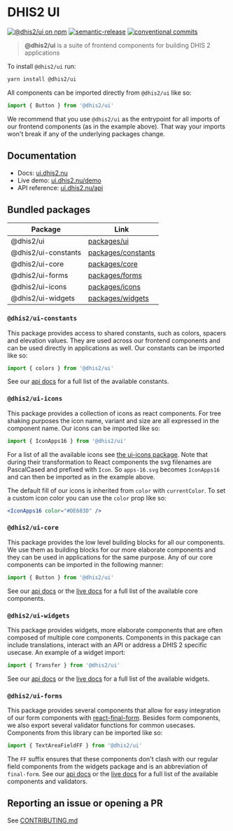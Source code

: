 # DHIS2 UI

[![@dhis2/ui on npm](https://badge.fury.io/js/%40dhis2%2Fui.svg)](https://www.npmjs.com/package/@dhis2/ui)
[![semantic-release](https://img.shields.io/badge/%20%20%F0%9F%93%A6%F0%9F%9A%80-semantic--release-e10079.svg)](https://github.com/semantic-release/semantic-release)
[![conventional commits](https://img.shields.io/badge/Conventional%20Commits-1.0.0-yellow.svg)](https://conventionalcommits.org)

> **@dhis2/ui** is a suite of frontend components for building DHIS 2 applications

To install `@dhis2/ui` run:

```bash
yarn install @dhis2/ui
```

All components can be imported directly from `@dhis2/ui` like so:

```js
import { Button } from '@dhis2/ui'
```

We recommend that you use `@dhis2/ui` as the entrypoint for all imports of our frontend components (as in the example above). That way your imports won't break if any of the underlying packages change.

## Documentation

-   Docs: [ui.dhis2.nu](https://ui.dhis2.nu)
-   Live demo: [ui.dhis2.nu/demo](https://ui.dhis2.nu/demo)
-   API reference: [ui.dhis2.nu/api](https://ui.dhis2.nu/#/api)

## Bundled packages

| Package             | Link                                     |
| ------------------- | ---------------------------------------- |
| @dhis2/ui           | [packages/ui](packages/ui)               |
| @dhis2/ui-constants | [packages/constants](packages/constants) |
| @dhis2/ui-core      | [packages/core](packages/core)           |
| @dhis2/ui-forms     | [packages/forms](packages/forms)         |
| @dhis2/ui-icons     | [packages/icons](packages/icons)         |
| @dhis2/ui-widgets   | [packages/widgets](packages/widgets)     |

### `@dhis2/ui-constants`

This package provides access to shared constants, such as colors, spacers and elevation values. They are used across our frontend components and can be used directly in applications as well. Our constants can be imported like so:

```js
import { colors } from '@dhis2/ui'
```

See our [api docs](https://ui.dhis2.nu/#/api) for a full list of the available constants.

### `@dhis2/ui-icons`

This package provides a collection of icons as react components. For tree shaking purposes the icon name, variant and size are all expressed in the component name. Our icons can be imported like so:

```js
import { IconApps16 } from '@dhis2/ui'
```

For a list of all the available icons see [the ui-icons package](https://github.com/dhis2/ui/tree/master/packages/icons/src). Note that during their transformation to React components the svg filenames are PascalCased and prefixed with `Icon`. So `apps-16.svg` becomes `IconApps16` and can then be imported as in the example above.

The default fill of our icons is inherited from `color` with `currentColor`. To set a custom icon color you can use the `color` prop like so:

```jsx
<IconApps16 color="#DE683D" />
```

### `@dhis2/ui-core`

This package provides the low level building blocks for all our components. We use them as building blocks for our more elaborate components and they can be used in applications for the same purpose. Any of our core components can be imported in the following manner:

```js
import { Button } from '@dhis2/ui'
```

See our [api docs](https://ui.dhis2.nu/#/api) or the [live docs](https://ui.dhis2.nu/demo) for a full list of the available core components.

### `@dhis2/ui-widgets`

This package provides widgets, more elaborate components that are often composed of multiple core components. Components in this package can include translations, interact with an API or address a DHIS 2 specific usecase. An example of a widget import:

```js
import { Transfer } from '@dhis2/ui'
```

See our [api docs](https://ui.dhis2.nu/#/api) or the [live docs](https://ui.dhis2.nu/demo) for a full list of the available widgets.

### `@dhis2/ui-forms`

This package provides several components that allow for easy integration of our form components with [react-final-form](https://github.com/final-form/react-final-form). Besides form components, we also export several validator functions for common usecases. Components from this library can be imported like so:

```js
import { TextAreaFieldFF } from '@dhis2/ui'
```

The `FF` suffix ensures that these components don't clash with our regular field components from the widgets package and is an abbreviation of `final-form`. See our [api docs](https://ui.dhis2.nu/#/api) or the [live docs](https://ui.dhis2.nu/demo) for a full list of the available components and validators.

## Reporting an issue or opening a PR

See [CONTRIBUTING.md](CONTRIBUTING.md)
